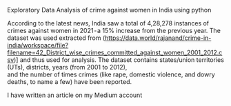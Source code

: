 Exploratory Data Analysis of crime against women in India using python

According to the latest news, India saw a total of 4,28,278 instances of crimes against women in 2021 - a 15% increase from the previous year.
The dataset was used extracted from (https://data.world/rajanand/crime-in-india/workspace/file?filename=42_District_wise_crimes_committed_against_women_2001_2012.csv)]
and thus used for analysis. The dataset contains states/union territories (UTs), districts, years (from 2001 to 2012),  
and the number of times crimes (like rape, domestic violence, and dowry deaths, to name a few) have been reported.

I have written an article on my Medium account
